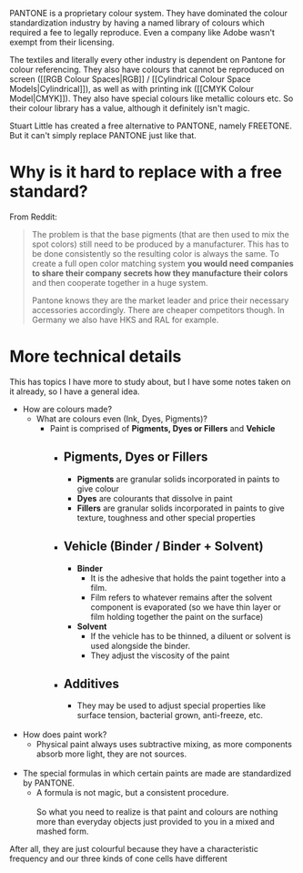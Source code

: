 PANTONE is a proprietary colour system. They have dominated the colour standardization industry by having a named library of colours which required a fee to legally reproduce. Even a company like Adobe wasn't exempt from their licensing.

The textiles and literally every other industry is dependent on Pantone for colour referencing. They also have colours that cannot be reproduced on screen ([[RGB Colour Spaces|RGB]] / [[Cylindrical Colour Space Models|Cylindrical]]), as well as with printing ink ([[CMYK Colour Model|CMYK]]). They also have special colours like metallic colours etc. So their colour library has a value, although it definitely isn't magic.

Stuart Little has created a free alternative to PANTONE, namely FREETONE. But it can't simply replace PANTONE just like that.
# Why is it hard to replace with a free standard?

From Reddit:
> The problem is that the base pigments (that are then used to mix the spot colors) still need to be produced by a manufacturer. This has to be done consistently so the resulting color is always the same. To create a full open color matching system **you would need companies to share their company secrets how they manufacture their colors** and then cooperate together in a huge system.
> 
> Pantone knows they are the market leader and price their necessary accessories accordingly. There are cheaper competitors though. In Germany we also have HKS and RAL for example.
# More technical details
This has topics I have more to study about, but I have some notes taken on it already, so I have a general idea.

- How are colours made?
	- What are colours even (Ink, Dyes, Pigments)?
		- Paint is comprised of **Pigments, Dyes or Fillers** and **Vehicle**
			- ## Pigments, Dyes or Fillers
				- **Pigments** are granular solids incorporated in paints to give colour
				- **Dyes** are colourants that dissolve in paint
				- **Fillers** are granular solids incorporated in paints to give texture, toughness and other special properties
			- ## Vehicle (Binder / Binder + Solvent)
				- **Binder**
					- It is the adhesive that holds the paint together into a film.
					- Film refers to whatever remains after the solvent component is evaporated (so we have thin layer or film holding together the paint on the surface)
				- **Solvent**
					- If the vehicle has to be thinned, a diluent or solvent is used alongside the binder.
					- They adjust the viscosity of the paint
			- ## Additives
				- They may be used to adjust special properties like surface tension, bacterial grown, anti-freeze, etc.<br><br>
- How does paint work?
	- Physical paint always uses subtractive mixing, as more components absorb more light, they are not sources. <br><br>
- The special formulas in which certain paints are made are standardized by PANTONE.
	- A formula is not magic, but a consistent procedure.<br><br>
So what you need to realize is that paint and colours are nothing more than everyday objects just provided to you in a mixed and mashed form.

After all, they are just colourful because they have a characteristic frequency and our three kinds of cone cells have different 